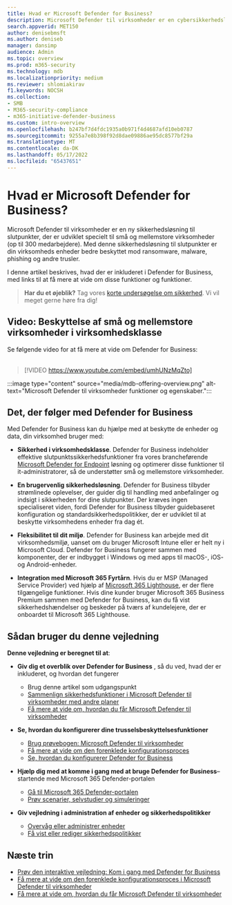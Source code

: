 ```yaml
---
title: Hvad er Microsoft Defender for Business?
description: Microsoft Defender til virksomheder er en cybersikkerhedsløsning til små og mellemstore virksomheder. Defender for Business beskytter mod trusler på tværs af dine enheder.
search.appverid: MET150
author: denisebmsft
ms.author: deniseb
manager: dansimp
audience: Admin
ms.topic: overview
ms.prod: m365-security
ms.technology: mdb
ms.localizationpriority: medium
ms.reviewer: shlomiakirav
f1.keywords: NOCSH
ms.collection:
- SMB
- M365-security-compliance
- m365-initiative-defender-business
ms.custom: intro-overview
ms.openlocfilehash: b247bf7d4fdc1935a0b971f4d4687afd10eb0787
ms.sourcegitcommit: 9255a7e8b398f92d8dae09886ae95dc8577bf29a
ms.translationtype: MT
ms.contentlocale: da-DK
ms.lasthandoff: 05/17/2022
ms.locfileid: "65437651"
---
```

# <a name="what-is-microsoft-defender-for-business"></a>Hvad er Microsoft Defender for Business?

Microsoft Defender til virksomheder er en ny sikkerhedsløsning til slutpunkter, der er udviklet specielt til små og mellemstore virksomheder (op til 300 medarbejdere). Med denne sikkerhedsløsning til slutpunkter er din virksomheds enheder bedre beskyttet mod ransomware, malware, phishing og andre trusler. 

I denne artikel beskrives, hvad der er inkluderet i Defender for Business, med links til at få mere at vide om disse funktioner og funktioner.

>
> **Har du et øjeblik?**
> Tag vores <a href="https://microsoft.qualtrics.com/jfe/form/SV_0JPjTPHGEWTQr4y" target="_blank">korte undersøgelse om sikkerhed</a>. Vi vil meget gerne høre fra dig!
>

## <a name="video-enterprise-grade-protection-for-small-and-medium-sized-businesses"></a>Video: Beskyttelse af små og mellemstore virksomheder i virksomhedsklasse

Se følgende video for at få mere at vide om Defender for Business: <br/><br/>

> [!VIDEO https://www.youtube.com/embed/umhUNzMqZto]


:::image type="content" source="media/mdb-offering-overview.png" alt-text="Microsoft Defender til virksomheder funktioner og egenskaber.":::

## <a name="whats-included-with-defender-for-business"></a>Det, der følger med Defender for Business

Med Defender for Business kan du hjælpe med at beskytte de enheder og data, din virksomhed bruger med:

- **Sikkerhed i virksomhedsklasse**. Defender for Business indeholder effektive slutpunktssikkerhedsfunktioner fra vores brancheførende [Microsoft Defender for Endpoint](../defender-endpoint/microsoft-defender-endpoint.md) løsning og optimerer disse funktioner til it-administratorer, så de understøtter små og mellemstore virksomheder.

- **En brugervenlig sikkerhedsløsning**. Defender for Business tilbyder strømlinede oplevelser, der guider dig til handling med anbefalinger og indsigt i sikkerheden for dine slutpunkter. Der kræves ingen specialiseret viden, fordi Defender for Business tilbyder guidebaseret konfiguration og standardsikkerhedspolitikker, der er udviklet til at beskytte virksomhedens enheder fra dag ét.

- **Fleksibilitet til dit miljø**. Defender for Business kan arbejde med dit virksomhedsmiljø, uanset om du bruger Microsoft Intune eller er helt ny i Microsoft Cloud. Defender for Business fungerer sammen med komponenter, der er indbygget i Windows og med apps til macOS-, iOS- og Android-enheder.

- **Integration med Microsoft 365 Fyrtårn**. Hvis du er MSP (Managed Service Provider) ved hjælp af [Microsoft 365 Lighthouse](../../lighthouse/m365-lighthouse-overview.md), er der flere tilgængelige funktioner. Hvis dine kunder bruger Microsoft 365 Business Premium sammen med Defender for Business, kan du få vist sikkerhedshændelser og beskeder på tværs af kundelejere, der er onboardet til Microsoft 365 Lighthouse.

## <a name="how-to-use-this-guide"></a>Sådan bruger du denne vejledning

**Denne vejledning er beregnet til at**:

- **Giv dig et overblik over Defender for Business** , så du ved, hvad der er inkluderet, og hvordan det fungerer
   - Brug denne artikel som udgangspunkt
   - [Sammenlign sikkerhedsfunktioner i Microsoft Defender til virksomheder med andre planer](compare-mdb-m365-plans.md) 
   - [Få mere at vide om, hvordan du får Microsoft Defender til virksomheder](get-defender-business.md)

- **Se, hvordan du konfigurerer dine trusselsbeskyttelsesfunktioner** 
   - [Brug prøvebogen: Microsoft Defender til virksomheder](trial-playbook-defender-business.md)
   - [Få mere at vide om den forenklede konfigurationsproces](mdb-simplified-configuration.md)
   - [Se, hvordan du konfigurerer Defender for Business](mdb-setup-configuration.md)

- **Hjælp dig med at komme i gang med at bruge Defender for Business**– startende med Microsoft 365 Defender-portalen 
   - [Gå til Microsoft 365 Defender-portalen](mdb-get-started.md)
   - [Prøv scenarier, selvstudier og simuleringer](mdb-tutorials.md)

- **Giv vejledning i administration af enheder og sikkerhedspolitikker**
   - [Overvåg eller administrer enheder](mdb-manage-devices.md)
   - [Få vist eller rediger sikkerhedspolitikker](mdb-view-edit-policies.md)

## <a name="next-steps"></a>Næste trin

- [Prøv den interaktive vejledning: Kom i gang med Defender for Business](https://aka.ms/MDB-GetStartedGuide)
- [Få mere at vide om den forenklede konfigurationsproces i Microsoft Defender til virksomheder](mdb-simplified-configuration.md)
- [Få mere at vide om, hvordan du får Microsoft Defender til virksomheder](get-defender-business.md)
